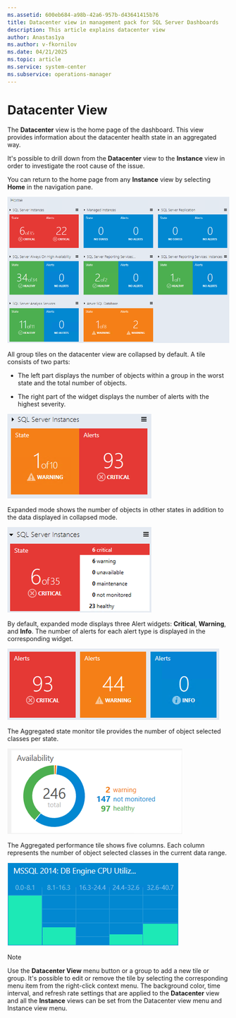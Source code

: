 ```yaml
---
ms.assetid: 600eb684-a98b-42a6-957b-d43641415b76
title: Datacenter view in management pack for SQL Server Dashboards
description: This article explains datacenter view
author: Anastas1ya
ms.author: v-fkornilov
ms.date: 04/21/2025
ms.topic: article
ms.service: system-center
ms.subservice: operations-manager
---
```


# Datacenter View

The **Datacenter** view is the home page of the dashboard. This view provides information about the datacenter health state in an aggregated way.

It's possible to drill down from the **Datacenter** view to the **Instance** view in order to investigate the root cause of the issue.

You can return to the home page from any **Instance** view by selecting **Home** in the navigation pane.

![Screenshot showing the Datacenter view.](./media/sql-server-dashboards-management-pack/datacenter-view.png)

All group tiles on the datacenter view are collapsed by default. A tile consists of two parts:

- The left part displays the number of objects within a group in the worst state and the total number of objects.

- The right part of the widget displays the number of alerts with the highest severity.

![Screenshot showing Datacenter view tiles.](./media/sql-server-dashboards-management-pack/datacenter-view-tiles.png)

Expanded mode shows the number of objects in other states in addition to the data displayed in collapsed mode.

![Screenshot showing Datacenter view expanded tiles.](media/sql-server-dashboards-management-pack/datacenter-view-tiles-expanded.png)

By default, expanded mode displays three Alert widgets: **Critical**, **Warning**, and **Info**. The number of alerts for each alert type is displayed in the corresponding widget.

![Screenshot showing Datacenter view tile mode.](./media/sql-server-dashboards-management-pack/datacenter-view-tiles-expanded-alert-widgets.png)

The Aggregated state monitor tile provides the number of object selected classes per state.

![Screenshot showing Aggregated state monitor.](./media/sql-server-dashboards-management-pack/datacenter-view-tiles-agregated-state-monitor.png)

The Aggregated performance tile shows five columns. Each column represents the number of object selected classes in the current data range.

![Screenshot showing Aggregated performance tile.](./media/sql-server-dashboards-management-pack/datacenter-view-tiles-agregated-performance-tile.png)

>[!NOTE]
>Use the **Datacenter View** menu button or a group to add a new tile or group. It's possible to edit or remove the tile by selecting the corresponding menu item from the right-click context menu. The background color, time interval, and refresh rate settings that are applied to the **Datacenter** view and all the **Instance** views can be set from the Datacenter view menu and Instance view menu.
